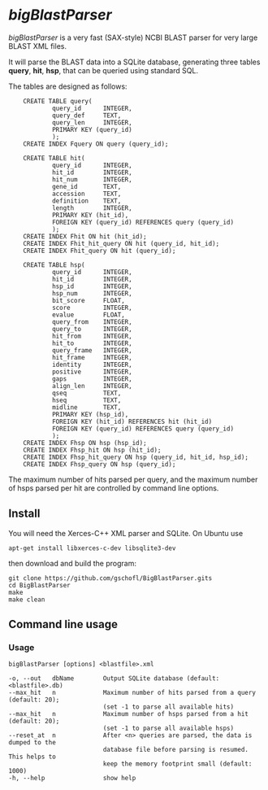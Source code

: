 # _bigBlastParser_

_bigBlastParser_ is a very fast (SAX-style) NCBI BLAST parser for very large BLAST XML files.


It will parse the BLAST data into a SQLite database, generating three tables __query__, __hit__,
__hsp__, that can be queried using standard SQL.


The tables are designed as follows:

        CREATE TABLE query(
                query_id      INTEGER,
                query_def     TEXT,
                query_len     INTEGER,
                PRIMARY KEY (query_id)
                );
        CREATE INDEX Fquery ON query (query_id);

        CREATE TABLE hit(
                query_id      INTEGER,
                hit_id        INTEGER,
                hit_num       INTEGER,
                gene_id       TEXT,
                accession     TEXT,
                definition    TEXT,
                length        INTEGER,
                PRIMARY KEY (hit_id),
                FOREIGN KEY (query_id) REFERENCES query (query_id)
                );
        CREATE INDEX Fhit ON hit (hit_id);
        CREATE INDEX Fhit_hit_query ON hit (query_id, hit_id);
        CREATE INDEX Fhit_query ON hit (query_id);

        CREATE TABLE hsp(
                query_id      INTEGER,
                hit_id        INTEGER,
                hsp_id        INTEGER,
                hsp_num       INTEGER,
                bit_score     FLOAT,
                score         INTEGER,
                evalue        FLOAT,
                query_from    INTEGER,
                query_to      INTEGER,
                hit_from      INTEGER,
                hit_to        INTEGER,
                query_frame   INTEGER,
                hit_frame     INTEGER,
                identity      INTEGER,
                positive      INTEGER,
                gaps          INTEGER,
                align_len     INTEGER,
                qseq          TEXT,
                hseq          TEXT,
                midline       TEXT,
                PRIMARY KEY (hsp_id),
                FOREIGN KEY (hit_id) REFERENCES hit (hit_id)
                FOREIGN KEY (query_id) REFERENCES query (query_id)
                );
        CREATE INDEX Fhsp ON hsp (hsp_id);
        CREATE INDEX Fhsp_hit ON hsp (hit_id);
        CREATE INDEX Fhsp_hit_query ON hsp (query_id, hit_id, hsp_id);
        CREATE INDEX Fhsp_query ON hsp (query_id);

The maximum number of hits parsed per query, and the maximum number of hsps parsed per hit
are controlled by command line options.

## Install

You will need the Xerces-C++ XML parser and SQLite. On Ubuntu use

  	apt-get install libxerces-c-dev libsqlite3-dev

then download and build the program:

    git clone https://github.com/gschofl/BigBlastParser.gits
	cd BigBlastParser
	make
	make clean

## Command line usage

### Usage

    bigBlastParser [options] <blastfile>.xml

    -o, --out 	dbName        Output SQLite database (default: <blastfile>.db)
    --max_hit	n        	  Maximum number of hits parsed from a query (default: 20);
    						  (set -1 to parse all available hits)
    --max_hit	n 		      Maximum number of hsps parsed from a hit (default: 20);
    						  (set -1 to parse all available hsps)
    --reset_at  n 	 		  After <n> queries are parsed, the data is dumped to the
                              database file before parsing is resumed. This helps to
                              keep the memory footprint small (default: 1000)
    -h, --help                show help

